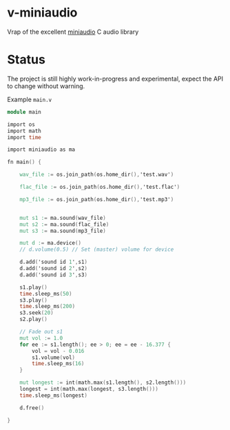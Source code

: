# v-miniaudio
Vrap of the excellent [miniaudio](https://github.com/dr-soft/miniaudio) C audio library

# Status
The project is still highly work-in-progress and experimental, expect the API to change without warning.

Example `main.v`
```v
module main

import os
import math
import time

import miniaudio as ma

fn main() {

    wav_file := os.join_path(os.home_dir(),'test.wav')

    flac_file := os.join_path(os.home_dir(),'test.flac')

    mp3_file := os.join_path(os.home_dir(),'test.mp3')


    mut s1 := ma.sound(wav_file)
    mut s2 := ma.sound(flac_file)
    mut s3 := ma.sound(mp3_file)

    mut d := ma.device()
    // d.volume(0.5) // Set (master) volume for device

    d.add('sound id 1',s1)
    d.add('sound id 2',s2)
    d.add('sound id 3',s3)

    s1.play()
    time.sleep_ms(50)
    s3.play()
    time.sleep_ms(200)
    s3.seek(20)
    s2.play()

    // Fade out s1
    mut vol := 1.0
    for ee := s1.length(); ee > 0; ee = ee - 16.377 {
        vol = vol - 0.016
        s1.volume(vol)
        time.sleep_ms(16)
    }

    mut longest := int(math.max(s1.length(), s2.length()))
    longest = int(math.max(longest, s3.length()))
    time.sleep_ms(longest)

    d.free()

}
```
